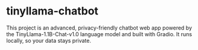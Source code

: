 # tinyllama-chatbot
This project is an advanced, privacy-friendly chatbot web app powered by the TinyLlama-1.1B-Chat-v1.0 language model and built with Gradio. It runs locally, so your data stays private.
